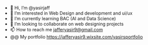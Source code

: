 - 👋 Hi, I’m @yasirjaff
- 👀 I’m interested in Web Design and development and ui/ux
- 🌱 I’m currently learning BAC (AI and Data Science)
- 💞️ I’m looking to collaborate on web designing projects
- 📫 How to reach me  jafferyasir9@gmail.com
- @@ My portfolio https://jafferyasir9.wixsite.com/yasirsportfolio
<!---
yasirjaff/yasirjaff is a ✨ special ✨ repository because its `README.md` (this file) appears on your GitHub profile.
You can click the Preview link to take a look at your changes.
--->
